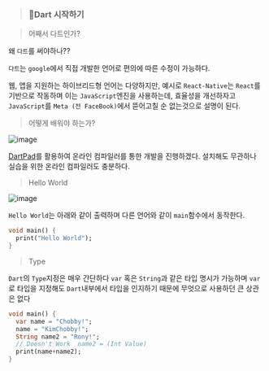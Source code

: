 > ### 🧡Dart 시작하기

> 어째서 다트인가?

왜 `다트`를 써야하나??

`다트`는 `google`에서 직접 개발한 언어로 편의에 따른 수정이 가능하다.

웹, 앱을 지원하는 하이브리드형 언어는 다양하지만, 예시로 `React-Native`는 `React`를 기반으로 작동하며 이는 `JavaScript`엔진을 사용하는데, 효율성을 개선하자고 `JavaScript`를 `Meta (전 FaceBook)`에서 뜯어고칠 순 없는것으로 설명이 된다.

> 어떻게 배워야 하는가?

![image](https://user-images.githubusercontent.com/46777310/211317379-e3f590f2-7bae-4755-bca4-0d43f4c4a8a6.png)

[DartPad](https://dartpad.dev/?)를 활용하여 온라인 컴파일러를 통한 개발을 진행하겠다. 설치해도 무관하나 실습을 위한 온라인 컴파일러도 충분하다.

> Hello World

![image](https://user-images.githubusercontent.com/46777310/211317952-da7760b5-ee46-43f8-9c0f-3d8c9b8e3cd0.png)

`Hello World`는 아래와 같이 출력하며 다른 언어와 같이 `main`함수에서 동작한다.

```dart
void main() {
  print("Hello World");
}

```

> Type

`Dart`의 `Type`지정은 매우 간단하다 `var` 혹은 `String`과 같은 타입 명시가 가능하며 `var`로 타입을 지정해도 `Dart`내부에서 타입을 인지하기 때문에 무엇으로 사용하던 큰 상관은 없다

```dart
void main() {
  var name = "Chobby!";
  name = "KimChobby!";
  String name2 = "Rony!";
  // Doesn't Work  name2 = (Int Value)
  print(name+name2);
}
```
